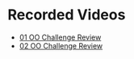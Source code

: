 # Recorded Videos
* [01 OO Challenge Review](https://youtu.be/SdLQQvujwfc)
* [02 OO Challenge Review](https://youtu.be/rr_30-ZTUGg)
